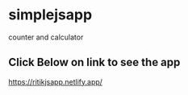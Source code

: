 # simplejsapp
counter and calculator
## Click Below on link to see the app
   https://ritikjsapp.netlify.app/
